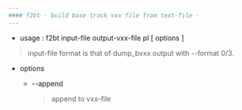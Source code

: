 ```yaml
---
#### f2bt - build base track vxx file from text-file -
---
```


+ usage : f2bt input-file output-vxx-file pl [ options ]
> input-file format is that of dump_bvxx output with --format 0/3.  

+ options
  - --append

    > append to vxx-file  
